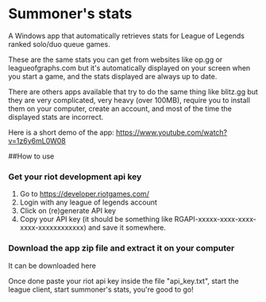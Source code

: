 # Summoner's stats
A Windows app that automatically retrieves stats for League of Legends ranked solo/duo queue games.

These are the same stats you can get from websites like op.gg or leagueofgraphs.com but it's automatically displayed on your screen when you start a game, and the stats displayed are always up to date.

There are others apps available that try to do the same thing like blitz.gg but they are very complicated, very heavy (over 100MB), require you to install them on your computer, create an account, and most of the time the displayed stats are incorrect.

Here is a short demo of the app: https://www.youtube.com/watch?v=1z6y6mL0W08

##How to use

### Get your riot development api key

1. Go to https://developer.riotgames.com/
2. Login with any league of legends account
3. Click on (re)generate API key
4. Copy your API key (it should be something like RGAPI-xxxxx-xxxx-xxxx-xxxx-xxxxxxxxxxxx) and save it somewhere.

### Download the app zip file and extract it on your computer

It can be downloaded here

Once done paste your riot api key inside the file "api_key.txt", start the league client, start summoner's stats, you're good to go!



